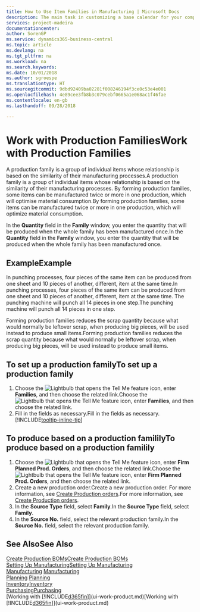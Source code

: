 ```yaml
---
title: How to Use Item Families in Manufacturing | Microsoft Docs
description: The main task in customizing a base calendar for your company, or one of its business partners, is to enter any changes to working and nonworking day status.
services: project-madeira
documentationcenter: 
author: SorenGP
ms.service: dynamics365-business-central
ms.topic: article
ms.devlang: na
ms.tgt_pltfrm: na
ms.workload: na
ms.search.keywords: 
ms.date: 10/01/2018
ms.author: sgroespe
ms.translationtype: HT
ms.sourcegitcommit: 9dbd92409ba02281f008246194f3ce0c53e4e001
ms.openlocfilehash: 4e89cee3fb8b3c079cebf0665a1e068ac1f46fae
ms.contentlocale: en-gb
ms.lasthandoff: 09/28/2018

---
```

# <a name="work-with-production-families"></a><span data-ttu-id="811e9-103">Work with Production Families</span><span class="sxs-lookup"><span data-stu-id="811e9-103">Work with Production Families</span></span>
<span data-ttu-id="811e9-104">A production family is a group of individual items whose relationship is based on the similarity of their manufacturing processes.</span><span class="sxs-lookup"><span data-stu-id="811e9-104">A production family is a group of individual items whose relationship is based on the similarity of their manufacturing processes.</span></span> <span data-ttu-id="811e9-105">By forming production families, some items can be manufactured twice or more in one production, which will optimise material consumption.</span><span class="sxs-lookup"><span data-stu-id="811e9-105">By forming production families, some items can be manufactured twice or more in one production, which will optimize material consumption.</span></span>

<span data-ttu-id="811e9-106">In the **Quantity** field in the **Family** window, you enter the quantity that will be produced when the whole family has been manufactured once.</span><span class="sxs-lookup"><span data-stu-id="811e9-106">In the **Quantity** field in the **Family** window, you enter the quantity that will be produced when the whole family has been manufactured once.</span></span>

## <a name="example"></a><span data-ttu-id="811e9-107">Example</span><span class="sxs-lookup"><span data-stu-id="811e9-107">Example</span></span>
<span data-ttu-id="811e9-108">In punching processes, four pieces of the same item can be produced from one sheet and 10 pieces of another, different, item at the same time.</span><span class="sxs-lookup"><span data-stu-id="811e9-108">In punching processes, four pieces of the same item can be produced from one sheet and 10 pieces of another, different, item at the same time.</span></span> <span data-ttu-id="811e9-109">The punching machine will punch all 14 pieces in one step.</span><span class="sxs-lookup"><span data-stu-id="811e9-109">The punching machine will punch all 14 pieces in one step.</span></span>

<span data-ttu-id="811e9-110">Forming production families reduces the scrap quantity because what would normally be leftover scrap, when producing big pieces, will be used instead to produce small items.</span><span class="sxs-lookup"><span data-stu-id="811e9-110">Forming production families reduces the scrap quantity because what would normally be leftover scrap, when producing big pieces, will be used instead to produce small items.</span></span>

## <a name="to-set-up-a-production-family"></a><span data-ttu-id="811e9-111">To set up a production family</span><span class="sxs-lookup"><span data-stu-id="811e9-111">To set up a production family</span></span>
1. <span data-ttu-id="811e9-112">Choose the ![Lightbulb that opens the Tell Me feature](media/ui-search/search_small.png "Tell me what you want to do") icon, enter **Families**, and then choose the related link.</span><span class="sxs-lookup"><span data-stu-id="811e9-112">Choose the ![Lightbulb that opens the Tell Me feature](media/ui-search/search_small.png "Tell me what you want to do") icon, enter **Families**, and then choose the related link.</span></span>
2. <span data-ttu-id="811e9-113">Fill in the fields as necessary.</span><span class="sxs-lookup"><span data-stu-id="811e9-113">Fill in the fields as necessary.</span></span> [!INCLUDE[tooltip-inline-tip](includes/tooltip-inline-tip_md.md)]

## <a name="to-produce-based-on-a-production-familily"></a><span data-ttu-id="811e9-114">To produce based on a production familily</span><span class="sxs-lookup"><span data-stu-id="811e9-114">To produce based on a production familily</span></span>
1. <span data-ttu-id="811e9-115">Choose the ![Lightbulb that opens the Tell Me feature](media/ui-search/search_small.png "Tell me what you want to do") icon, enter **Firm Planned Prod. Orders**, and then choose the related link.</span><span class="sxs-lookup"><span data-stu-id="811e9-115">Choose the ![Lightbulb that opens the Tell Me feature](media/ui-search/search_small.png "Tell me what you want to do") icon, enter **Firm Planned Prod. Orders**, and then choose the related link.</span></span>
2. <span data-ttu-id="811e9-116">Create a new production order.</span><span class="sxs-lookup"><span data-stu-id="811e9-116">Create a new production order.</span></span> <span data-ttu-id="811e9-117">For more information, see [Create Production orders](production-how-to-create-production-orders.md).</span><span class="sxs-lookup"><span data-stu-id="811e9-117">For more information, see [Create Production orders](production-how-to-create-production-orders.md).</span></span>
3. <span data-ttu-id="811e9-118">In the **Source Type** field, select **Family**.</span><span class="sxs-lookup"><span data-stu-id="811e9-118">In the **Source Type** field, select **Family**.</span></span>  
4. <span data-ttu-id="811e9-119">In the **Source No.** field, select the relevant production family.</span><span class="sxs-lookup"><span data-stu-id="811e9-119">In the **Source No.** field, select the relevant production family.</span></span>

## <a name="see-also"></a><span data-ttu-id="811e9-120">See Also</span><span class="sxs-lookup"><span data-stu-id="811e9-120">See Also</span></span>
[<span data-ttu-id="811e9-121">Create Production BOMs</span><span class="sxs-lookup"><span data-stu-id="811e9-121">Create Production BOMs</span></span>](production-how-to-create-production-boms.md)  
[<span data-ttu-id="811e9-122">Setting Up Manufacturing</span><span class="sxs-lookup"><span data-stu-id="811e9-122">Setting Up Manufacturing</span></span>](production-configure-production-processes.md)  
<span data-ttu-id="811e9-123">[Manufacturing](production-manage-manufacturing.md)  </span><span class="sxs-lookup"><span data-stu-id="811e9-123">[Manufacturing](production-manage-manufacturing.md)  </span></span>  
<span data-ttu-id="811e9-124">[Planning](production-planning.md) </span><span class="sxs-lookup"><span data-stu-id="811e9-124">[Planning](production-planning.md) </span></span>  
[<span data-ttu-id="811e9-125">Inventory</span><span class="sxs-lookup"><span data-stu-id="811e9-125">Inventory</span></span>](inventory-manage-inventory.md)  
[<span data-ttu-id="811e9-126">Purchasing</span><span class="sxs-lookup"><span data-stu-id="811e9-126">Purchasing</span></span>](purchasing-manage-purchasing.md)  
<span data-ttu-id="811e9-127">[Working with [!INCLUDE[d365fin](includes/d365fin_md.md)]](ui-work-product.md)</span><span class="sxs-lookup"><span data-stu-id="811e9-127">[Working with [!INCLUDE[d365fin](includes/d365fin_md.md)]](ui-work-product.md)</span></span>

